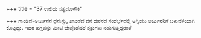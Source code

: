 +++
title = "37 ಉಲಿದು ಸತ್ವದೊಳೌಕಿ"

+++
ಗಾಂಡಿವ-ಅರ್ಜುನನ ಧನುಸ್ಸು, ಖಾಂಡವ ವನ ದಹನದ ಸಂದರ್ಭದಲ್ಲಿ ಅಗ್ನಿಯು ಅರ್ಜುನನಿಗೆ ಬಳುವಳಿಯಾಗಿ ಕೊಟ್ಟದ್ದು. ಇದರ ಹಗ್ಗವನ್ನು ಮೀಟಿ ಜೇವೊಡೆದರೆ ಶತ್ರುಗಳು ನಡುಗುತ್ತಿದ್ದರಂತೆ